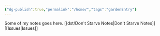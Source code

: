 ```yaml
---
{"dg-publish":true,"permalink":"/home/","tags":"gardenEntry"}
---
```



Some of my notes goes here.
[[dst/Don't Starve Notes\|Don't Starve Notes]]
[[Issues\|Issues]]

